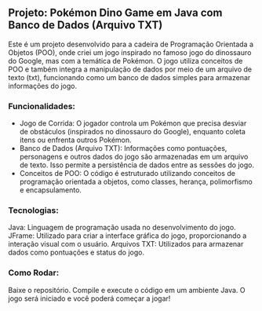 ## Projeto: Pokémon Dino Game em Java com Banco de Dados (Arquivo TXT)

Este é um projeto desenvolvido para a cadeira de Programação Orientada a Objetos (POO), onde criei um jogo inspirado no famoso jogo do dinossauro do Google, mas com a temática de Pokémon. O jogo utiliza conceitos de POO e também integra a manipulação de dados por meio de um arquivo de texto (txt), funcionando como um banco de dados simples para armazenar informações do jogo.

### Funcionalidades:
- Jogo de Corrida: O jogador controla um Pokémon que precisa desviar de obstáculos (inspirados no dinossauro do Google), enquanto coleta itens ou enfrenta outros Pokémon.
- Banco de Dados (Arquivo TXT): Informações como pontuações, personagens e outros dados do jogo são armazenadas em um arquivo de texto. Isso permite a persistência de dados entre as sessões do jogo.
- Conceitos de POO: O código é estruturado utilizando conceitos de programação orientada a objetos, como classes, herança, polimorfismo e encapsulamento.
### Tecnologias:
Java: Linguagem de programação usada no desenvolvimento do jogo.
JFrame: Utilizado para criar a interface gráfica do jogo, proporcionando a interação visual com o usuário.
Arquivos TXT: Utilizados para armazenar dados como pontuações e status do jogo.
### Como Rodar:
Baixe o repositório.
Compile e execute o código em um ambiente Java.
O jogo será iniciado e você poderá começar a jogar!
